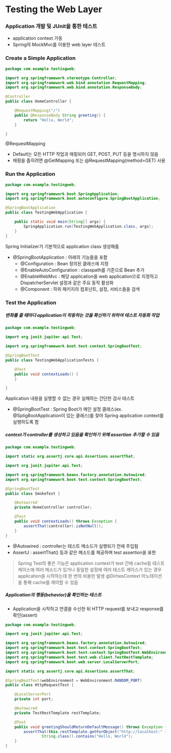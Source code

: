 # Testing the Web Layer
### Application 개발 및 JUnit을 통한 테스트
+ application context 가동
+ Spring의 MockMvc를 이용한 web layer 테스트

### Create a Simple Application
```java
package com.example.testingweb;

import org.springframework.stereotype.Controller;
import org.springframework.web.bind.annotation.RequestMapping;
import org.springframework.web.bind.annotation.ResponseBody;

@Controller
public class HomeController {

	@RequestMapping("/")
	public @ResponseBody String greeting() {
		return "Hello, World";
	}

}
```
@RequestMapping
+ Default는 모든 HTTP 작업과 매핑되어 GET, POST, PUT 등을 명시하지 않음
+ 매핑을 좁히려면 @GetMapping 또는 @RequestMapping(method=GET) 사용

### Run the Application
```java
package com.example.testingweb;

import org.springframework.boot.SpringApplication;
import org.springframework.boot.autoconfigure.SpringBootApplication;

@SpringBootApplication
public class TestingWebApplication {

	public static void main(String[] args) {
		SpringApplication.run(TestingWebApplication.class, args);
	}
}
```
Spring Initializer가 기본적으로 application class 생성해줌
+ @SpringBootApplication : 아래의 기능들을 포함
	+ @Configuration : Bean 정의된 클래스에 지정
	+ @EnableAutoConfiguration : classpath를 기준으로 Bean 추가
	+ @EnableWebMvc : 해당 application을 web application으로 지정하고 DispatcherServlet 설정과 같은 주요 동작 활성화
	+ @Component : 하위 패키지의 컴포넌트, 설정, 서비스들을 검색

### Test the Application
##### 변화를 줄 때마다 application이 작동하는 것을 확신하기 위하여 테스트 자동화 작업
```java
package com.example.testingweb;

import org.junit.jupiter.api.Test;

import org.springframework.boot.test.context.SpringBootTest;

@SpringBootTest
public class TestingWebApplicationTests {

	@Test
	public void contextLoads() {
	}

}
```
Application 내용을 실행할 수 없는 경우 실패하는 간단한 검사 테스트
+ @SpringBootTest : Spring Boot가 메인 설정 클래스(ex. @SpligBootApplication이 있는 클래스)를 찾아 Spring application context를 실행하도록 함

##### context가 controller를 생성하고 있음을 확인하기 위해 assertion 추가할 수 있음
```java
package com.example.testingweb;

import static org.assertj.core.api.Assertions.assertThat;

import org.junit.jupiter.api.Test;

import org.springframework.beans.factory.annotation.Autowired;
import org.springframework.boot.test.context.SpringBootTest;

@SpringBootTest
public class SmokeTest {

	@Autowired
	private HomeController controller;

	@Test
	public void contextLoads() throws Exception {
		assertThat(controller).isNotNull();
	}
}
```
+ @Autowired : controller는 테스트 메소드가 실행되기 전에 주입됨
+ AssertJ : assertThat() 등과 같은 메소드를 제공하며 test assertion을 표현
> Spring Test의 좋은 기능은 application context가 test 간에 cache됨
> 테스트 케이스에 여러 메소드가 있거나 동일한 설정에 여러 테스트 케이스가 있는 경우 application을 시작하는데 한 번의 비용만 발생
> @DirtiesContext 어노테이션을 통해 cache를 제어할 수 있음

##### Application의 행동(behavior)을 확인하는 테스트
+ Application을 시작하고 연결을 수신한 뒤 HTTP request를 보내고 response를 확인(assert)
```java
package com.example.testingweb;

import org.junit.jupiter.api.Test;

import org.springframework.beans.factory.annotation.Autowired;
import org.springframework.boot.test.context.SpringBootTest;
import org.springframework.boot.test.context.SpringBootTest.WebEnvironment;
import org.springframework.boot.test.web.client.TestRestTemplate;
import org.springframework.boot.web.server.LocalServerPort;

import static org.assertj.core.api.Assertions.assertThat;

@SpringBootTest(webEnvironment = WebEnvironment.RANDOM_PORT)
public class HttpRequestTest {

	@LocalServerPort
	private int port;

	@Autowired
	private TestRestTemplate restTemplate;

	@Test
	public void greetingShouldReturnDefaultMessage() throws Exception {
		assertThat(this.restTemplate.getForObject("http://localhost:" + port + "/",
				String.class)).contains("Hello, World");
	}
}
```
